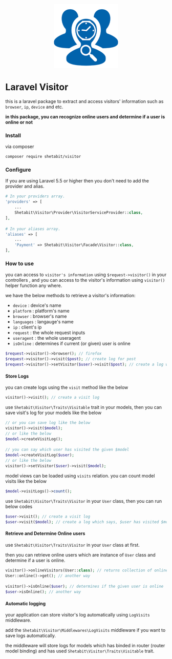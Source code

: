 <p align="center"><img width="200" src="resources/images/visitor.png?raw=true"></p>




# Laravel Visitor

this is a laravel package to extract and access visitors' information such as `browser`, `ip`, `device` and etc.

**in this package, you can recognize online users and determine if a user is online or not**

### Install

via composer

```bash
composer require shetabit/visitor
```

### Configure

If you are using Laravel 5.5 or higher then you don't need to add the provider and alias.

```php
# In your providers array.
'providers' => [
    ...
    Shetabit\Visitor\Provider\VisitorServiceProvider::class,
],

# In your aliases array.
'aliases' => [
    ...
    'Payment' => Shetabit\Visitor\Facade\Visitor::class,
],
```

### How to use

you can access to `visitor's information` using `$request->visitor()` in your controllers , and  you can access to the visitor's information using `visitor()` helper function any where.

we have the below methods to retrieve a visitor's information:

- `device` : device's name
- `platform` : platform's name
- `browser` : browser's name
- `languages` : langauge's name
- `ip` : client's ip
- `request` : the whole request inputs
- `useragent` : the whole useragent
- `isOnline` : determines if current (or given) user is online

```php
$request->visitor()->browser(); // firefox
$request->visitor()->visit($post); // create log for post
$request->visitor()->setVisitor($user)->visit($post); // create a log wich says $user has visited $post
```

#### Store Logs

you can create logs using the `visit` method like the below

```php
visitor()->visit(); // create a visit log
```

use `Shetabit\Visitor\Traits\Visitable` trait in your models, then you can save visit's log for your models like the below

```php
// or you can save log like the below
visitor()->visit($model);
// or like the below
$model->createVisitLog();

// you can say which user has visited the given $model
$model->createVisitLog($user);
// or like the below
visitor()->setVisitor($user)->visit($model);

```

model views can be loaded using `visits` relation.
you can count model visits like the below

```php
$model->visitLogs()->count();
```

use `Shetabit\Visitor\Traits\Visitor` in your `User` class, then you can run below codes

 ```php
$user->visit(); // create a visit log
$user->visit($model); // create a log which says, $user has visited $model
 ```

#### Retrieve and Determine Online users

use `Shetabit\Visitor\Traits\Visitor` in your `User` class at first.

then you can retrieve online users which are instance of `User` class and determine if a user is online.

```php
visitor()->onlineVisitors(User::class); // returns collection of online users
User::online()->get(); // another way

visitor()->isOnline($user); // determines if the given user is online
$user->isOnline(); // another way
```

#### Automatic logging

your application can store visitor's log automatically using `LogVisits` middleware.

add the `Shetabit\Visitor\Middlewares\LogVisits` middleware if you want to save logs automatically.

the middleware will store logs for models which has binded in router (router model binding) and has used `Shetabit\Visitor\Traits\Visitable` trait.